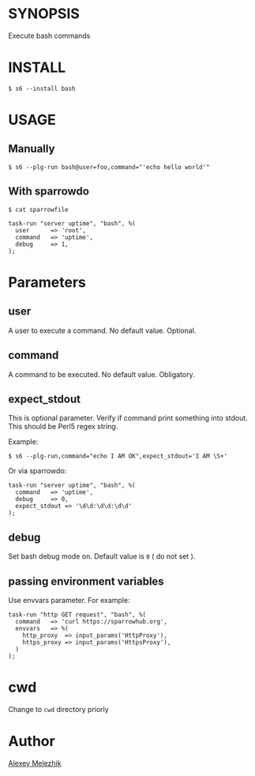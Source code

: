 # SYNOPSIS

Execute bash commands

# INSTALL

    $ s6 --install bash

# USAGE

## Manually

    $ s6 --plg-run bash@user=foo,command="'echo hello world'"


## With sparrowdo

    $ cat sparrowfile

    task-run "server uptime", "bash", %(
      user      => 'root',
      command   => 'uptime',
      debug     => 1,
    );


# Parameters

## user

A user to execute a command. No default value. Optional.

## command

A command to be executed. No default value. Obligatory.

## expect_stdout

This is optional parameter. Verify if command print something into stdout. This should be Perl5 regex string.

Example:

    $ s6 --plg-run,command="echo I AM OK",expect_stdout='I AM \S+'

Or via sparrowdo:


    task-run "server uptime", "bash", %(
      command   => 'uptime',
      debug     => 0,
      expect_stdout => '\d\d:\d\d:\d\d'
    );
    

## debug

Set bash debug mode on. Default value is `0` ( do not set ).

## passing environment variables

Use envvars parameter. For example:

    task-run "http GET request", "bash", %(
      command   => 'curl https://sparrowhub.org',
      envvars   => %(
        http_proxy  => input_params('HttpProxy'),
        https_proxy => input_params('HttpsProxy'),
      )
    );

# cwd

Change to `cwd` directory priorly

# Author

[Alexey Melezhik](mailto:melezhik@gmail.com)

